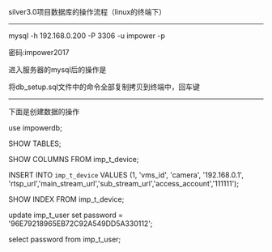 silver3.0项目数据库的操作流程（linux的终端下）

-------------------------------------------------------------------------------------------

mysql -h 192.168.0.200 -P 3306 -u impower -p

密码:impower2017

进入服务器的mysql后的操作是

将db_setup.sql文件中的命令全部复制拷贝到终端中，回车键



-----------

下面是创建数据的操作

use impowerdb;

SHOW TABLES;

SHOW COLUMNS FROM imp_t_device;

INSERT INTO `imp_t_device` VALUES (1, 'vms_id', 'camera', '192.168.0.1', 'rtsp_url','main_stream_url','sub_stream_url','access_account','111111');

SHOW INDEX FROM imp_t_device;



update imp_t_user set password = '96E79218965EB72C92A549DD5A330112';

select password from imp_t_user;